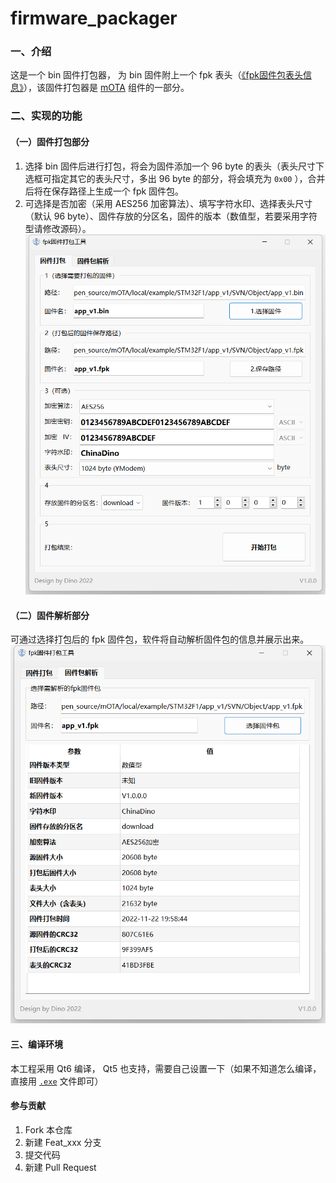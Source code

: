# firmware_packager

### 一、介绍
这是一个 bin 固件打包器， 为 bin 固件附上一个 fpk 表头（[《fpk固件包表头信息》](https://gitee.com/DinoHaw/firmware_packager/blob/master/document/fpk%E5%9B%BA%E4%BB%B6%E5%8C%85%E8%A1%A8%E5%A4%B4%E4%BF%A1%E6%81%AF.pdf)），该固件打包器是 [mOTA](https://gitee.com/DinoHaw/mOTA) 组件的一部分。

### 二、实现的功能
#### （一）固件打包部分
1.  选择 bin 固件后进行打包，将会为固件添加一个 96 byte 的表头（表头尺寸下选框可指定其它的表头尺寸，多出 96 byte 的部分，将会填充为 `0x00` ），合并后将在保存路径上生成一个 fpk 固件包。
2.  可选择是否加密（采用 AES256 加密算法）、填写字符水印、选择表头尺寸（默认 96 byte）、固件存放的分区名，固件的版本（数值型，若要采用字符型请修改源码）。
![fpk固件打包器_打包](image/fpk%E5%9B%BA%E4%BB%B6%E6%89%93%E5%8C%85%E5%99%A8_%E6%89%93%E5%8C%85.png)

#### （二）固件解析部分
可通过选择打包后的 fpk 固件包，软件将自动解析固件包的信息并展示出来。
![fpk固件打包器_解析](image/fpk%E5%9B%BA%E4%BB%B6%E6%89%93%E5%8C%85%E5%99%A8_%E8%A7%A3%E6%9E%90.png)


#### 三、编译环境

本工程采用 Qt6 编译， Qt5 也支持，需要自己设置一下（如果不知道怎么编译，直接用 [`.exe`]() 文件即可）


#### 参与贡献

1.  Fork 本仓库
2.  新建 Feat_xxx 分支
3.  提交代码
4.  新建 Pull Request

